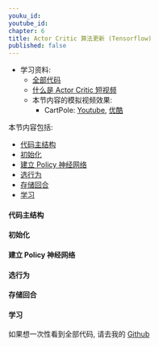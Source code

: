 ```yaml
---
youku_id: 
youtube_id: 
chapter: 6
title: Actor Critic 算法更新 (Tensorflow)
published: false
---
```


* 学习资料:
  * [全部代码](#)
  * [什么是 Actor Critic 短视频](#)
  * 本节内容的模拟视频效果:
    * CartPole: [Youtube](#), [优酷](#)





本节内容包括:

* [代码主结构](#main-structure)
* [初始化](#init)
* [建立 Policy 神经网络](#net)
* [选行为](#action)
* [存储回合](#transition)
* [学习](#learn)


<h4 class="tut-h4-pad" id="main-structure">代码主结构</h4>


<h4 class="tut-h4-pad" id="init">初始化</h4>


<h4 class="tut-h4-pad" id="net">建立 Policy 神经网络</h4>

<h4 class="tut-h4-pad" id="action">选行为</h4>


<h4 class="tut-h4-pad" id="transition">存储回合</h4>


<h4 class="tut-h4-pad" id="learn">学习</h4>



如果想一次性看到全部代码, 请去我的 [Github](#)

